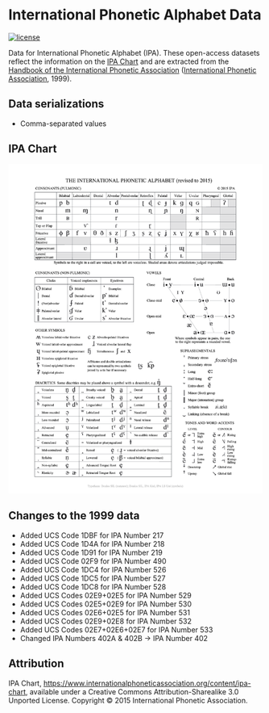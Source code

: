 # International Phonetic Alphabet Data

[![license][license-badge]][LICENSE]

Data for International Phonetic Alphabet (IPA). These open-access datasets reflect the information on the [IPA Chart] and are extracted from the [Handbook of the International Phonetic Association] ([International Phonetic Association], 1999).

## Data serializations
* Comma-separated values

## IPA Chart
<img src="./charts/IPA_Kiel_2015.png" alt="IPA Chart" />

## Changes to the 1999 data
* Added UCS Code 1DBF for IPA Number 217
* Added UCS Code 1D4A for IPA Number 218
* Added UCS Code 1D91 for IPA Number 219
* Added UCS Code 02F9 for IPA Number 490
* Added UCS Code 1DC4 for IPA Number 526
* Added UCS Code 1DC5 for IPA Number 527
* Added UCS Code 1DC8 for IPA Number 528
* Added UCS Codes 02E9+02E5 for IPA Number 529
* Added UCS Codes 02E5+02E9 for IPA Number 530
* Added UCS Codes 02E6+02E5 for IPA Number 531
* Added UCS Codes 02E9+02E8 for IPA Number 532
* Added UCS Codes 02E7+02E6+02E7 for IPA Number 533
* Changed IPA Numbers 402A & 402B → IPA Number 402

## Attribution
IPA Chart, https://www.internationalphoneticassociation.org/content/ipa-chart, available under a Creative Commons Attribution-Sharealike 3.0 Unported License. Copyright © 2015 International Phonetic Association.

[Comma-separated values]: ./datasets

[IPA Chart]: ./charts/IPA_Kiel_2015.pdf
[LICENSE]: ./LICENSE
[license-badge]: https://img.shields.io/badge/license-CC--BY--SA_3.0-0038e2.svg?style=flat-square

[Handbook of the International Phonetic Association]: https://www.internationalphoneticassociation.org/content/handbook-ipa
[International Phonetic Association]: https://www.internationalphoneticassociation.org/